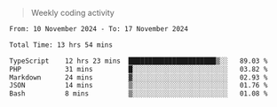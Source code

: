 > Weekly coding activity
<!--START_SECTION:waka-->

```txt
From: 10 November 2024 - To: 17 November 2024

Total Time: 13 hrs 54 mins

TypeScript    12 hrs 23 mins  ██████████████████████▒░░   89.03 %
PHP           31 mins         █░░░░░░░░░░░░░░░░░░░░░░░░   03.82 %
Markdown      24 mins         ▓░░░░░░░░░░░░░░░░░░░░░░░░   02.93 %
JSON          14 mins         ▒░░░░░░░░░░░░░░░░░░░░░░░░   01.76 %
Bash          8 mins          ▒░░░░░░░░░░░░░░░░░░░░░░░░   01.08 %
```

<!--END_SECTION:waka-->
